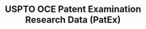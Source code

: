---
bigquery: https://console.cloud.google.com/bigquery?p=patents-public-data&d=uspto_oce_pair&page=dataset
citation: 'Graham, S. Marco, A., and Miller, A. (2015). “The USPTO Patent Examination
  Research Dataset: A Window on the Process of Patent Examination.”'
contributors: Graham, S. Marco, A., Miller, A.
cost: None
description: The latest version of PatEx (referred to below as the 2020 release) contains
  detailed information on nearly 11.9 million publicly-viewable provisional and non-provisional
  patent applications to the USPTO and over 4.6 million Patent Cooperation Treaty
  (PCT) applications. It is based on data that OCE downloaded from the Patent Examination
  Data System (PEDS) in April, 2021. The PEDS data are sourced from Public PAIR. The
  first time that OCE used PEDS as the basis of PatEx was for the 2019 release. We
  took the PEDS data and organized it into the familiar PatEx data files, which are
  based on the organization of the Public PAIR portal. The data files include information
  on each application’s characteristics, prosecution history, continuation history,
  claims of foreign priority, patent term adjustment history, publication history,
  and correspondence address information.
documentation: 'For the 2019 and later releases, new technical documentation is available
  https://www.uspto.gov/sites/default/files/documents/PatEx-2019-Technical-Doc.pdf


  A document describing the 2014-2017 data sets is available and can be cited as:
  Graham, Stuart J.H. and Marco, Alan C. and Miller, Richard, The USPTO Patent Examination
  Research Dataset: A Window on the Process of Patent Examination (November 30, 2015).
  Available at SSRN: https://ssrn.com/abstract=2702637.'
last_edit: Mon, 04 Apr 2022 19:06:22 GMT
location: https://www.uspto.gov/ip-policy/economic-research/research-datasets/patent-examination-research-dataset-public-pair
maintained_by: EconomicsData@uspto.gov
related_publications: https://ssrn.com/abstract=29956744, https://ssrn.com/abstract=2702637
schema_fields: '[''uspc_subclass'', ''wipo_pub_number'', ''abandon_date'', ''disposal_type'',
  ''appl_status_date'', ''child_application_number'', ''parent_filing_date'', ''atty_docket_number'',
  ''correspondence_street_line_1'', ''parent_country'', ''inventor_region_code'',
  ''application_type'', ''confirm_number'', ''patent_number'', ''appl_status_code'',
  ''foreign_parent_date'', ''correspondence_postal_code'', ''file_location'', ''examiner_name_last'',
  ''sequence_number'', ''application_number'', ''uspc_class'', ''aia_first_to_file'',
  ''parent_country_code'', ''customer_number'', ''correspondence_country_code'', ''file_location_date'',
  ''inventor_address_type'', ''examiner_id'', ''parent_application_number'', ''inventor_rank'',
  ''foreign_parent_id'', ''patent_issue_date'', ''wipo_pub_date'', ''invention_title'',
  ''status_description'', ''invention_subject_matter'', ''correspondence_name_line_1'',
  ''correspondence_country_name'', ''child_filing_date'', ''earliest_pgpub_date'',
  ''correspondence_region_name'', ''event_code'', ''correspondence_street_line_2'',
  ''inventor_country_name'', ''earliest_pgpub_number'', ''filing_date'', ''examiner_name_first'',
  ''small_entity_indicator'', ''application_number_pair'', ''continuation_type'',
  ''event_description'', ''inventor_country_code'', ''inventor_name_last'', ''inventor_name_first'',
  ''examiner_name_middle'', ''correspondence_name_line_2'', ''correspondence_city'',
  ''status_code'', ''examiner_art_unit'', ''recorded_date'', ''correspondence_region_code'',
  ''inventor_name_middle'']'
shortname: patex
tags:
- patents
- legal
- history
terms_of_use: 'USPTO’s online databases are not designed or intended to be a source
  for bulk downloads of USPTO data when accessed through the website’s interfaces.
  Individuals, companies, IP addresses, or blocks of IP addresses who, in effect,
  deny or decrease service by generating unusually high numbers of database accesses
  (searches, pages, or hits), whether generated manually or in an automated fashion,
  may be denied access to USPTO servers without notice.


  Bulk data products may be separately obtained from the USPTO, either for free or
  at the cost of dissemination. For details, see information on Electronic Bulk Data
  Products: https://www.uspto.gov/learning-and-resources/electronic-bulk-data-products'
title: USPTO OCE Patent Examination Research Data (PatEx)
uuid: 4342caa7-23af-420c-b2f6-6088f133df6a
---